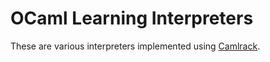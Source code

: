 # OCaml Learning Interpreters

These are various interpreters implemented using
[Camlrack](https://github.com/pdarragh/camlrack).
